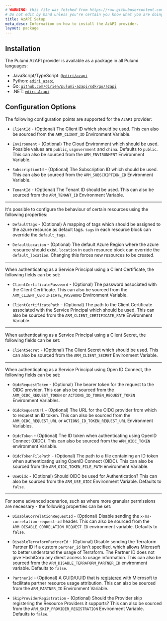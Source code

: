 ```yaml
---
# WARNING: this file was fetched from https://raw.githubusercontent.com/dirien/pulumi-azapi/v1.12.2/docs/installation-configuration.md
# Do not edit by hand unless you're certain you know what you are doing!
title: AzAPI Setup
meta_desc: Information on how to install the AzAPI provider.
layout: package
---
```


## Installation

The Pulumi AzAPI provider is available as a package in all Pulumi languages:

* JavaScript/TypeScript: [`@ediri/azapi`](https://www.npmjs.com/package/@ediri/azapi)
* Python: [`ediri_azapi`](https://pypi.org/project/ediri_azapi/)
* Go: [`github.com/dirien/pulumi-azapi/sdk/go/azapi`](https://github.com/dirien/pulumi-azapi)
* .NET: [`ediri.Azapi`](https://www.nuget.org/packages/ediri.Azapi)

## Configuration Options

The following configuration points are supported for the `AzAPI` provider:

* `ClientId` - (Optional) The Client ID which should be used. This can also be sourced from the `ARM_CLIENT_ID` Environment Variable.

* `Environment` - (Optional) The Cloud Environment which should be used. Possible values are `public`, `usgovernment` and `china`. Defaults to `public`. This can also be sourced from the `ARM_ENVIRONMENT` Environment Variable.

* `SubscriptionId` - (Optional) The Subscription ID which should be used. This can also be sourced from the `ARM_SUBSCRIPTION_ID` Environment Variable.

* `TenantId` - (Optional) The Tenant ID should be used. This can also be sourced from the `ARM_TENANT_ID` Environment Variable.

---

It's possible to configure the behaviour of certain resources using the following properties:

* `DefaultTags` - (Optional) A mapping of tags which should be assigned to the azure resource as default tags. `tags` in each resource block can override the `default_tags`.

* `DefaultLocation` - (Optional) The default Azure Region where the azure resource should exist. `location` in each resource block can override the `default_location`. Changing this forces new resources to be created.

---

When authenticating as a Service Principal using a Client Certificate, the following fields can be set:

* `ClientCertificatePassword` - (Optional) The password associated with the Client Certificate. This can also be sourced from the `ARM_CLIENT_CERTIFICATE_PASSWORD` Environment Variable.

* `ClientCertificatePath` - (Optional) The path to the Client Certificate associated with the Service Principal which should be used. This can also be sourced from the `ARM_CLIENT_CERTIFICATE_PATH` Environment Variable.

---

When authenticating as a Service Principal using a Client Secret, the following fields can be set:

* `ClientSecret` - (Optional) The Client Secret which should be used. This can also be sourced from the `ARM_CLIENT_SECRET` Environment Variable.

---

When authenticating as a Service Principal using Open ID Connect, the following fields can be set:

* `OidcRequestToken` - (Optional) The bearer token for the request to the OIDC provider. This can also be sourced from the `ARM_OIDC_REQUEST_TOKEN` or `ACTIONS_ID_TOKEN_REQUEST_TOKEN` Environment Variables.

* `OidcRequestUrl` - (Optional) The URL for the OIDC provider from which to request an ID token. This can also be sourced from the `ARM_OIDC_REQUEST_URL` or `ACTIONS_ID_TOKEN_REQUEST_URL` Environment Variables.

* `OidcToken` - (Optional) The ID token when authenticating using OpenID Connect (OIDC). This can also be sourced from the `ARM_OIDC_TOKEN` environment Variable.

* `OidcTokenFilePath` - (Optional) The path to a file containing an ID token when authenticating using OpenID Connect (OIDC). This can also be sourced from the `ARM_OIDC_TOKEN_FILE_PATH` environment Variable.

* `UseOidc` - (Optional) Should OIDC be used for Authentication? This can also be sourced from the `ARM_USE_OIDC` Environment Variable. Defaults to `false`.

---

For some advanced scenarios, such as where more granular permissions are necessary - the following properties can be set:

* `DisableCorrelationRequestId` - (Optional) Disable sending the `x-ms-correlation-request-id` header. This can also be sourced from the `ARM_DISABLE_CORRELATION_REQUEST_ID` environment variable. Defaults to `false`.

* `DisableTerraformPartnerId` - (Optional) Disable sending the Terraform Partner ID if a custom `partner_id` isn't specified, which allows Microsoft to better understand the usage of Terraform. The Partner ID does not give HashiCorp any direct access to usage information. This can also be sourced from the `ARM_DISABLE_TERRAFORM_PARTNER_ID` environment variable. Defaults to `false`.

* `PartnerId` - (Optional) A GUID/UUID that is [registered](https://docs.microsoft.com/azure/marketplace/azure-partner-customer-usage-attribution#register-guids-and-offers) with Microsoft to facilitate partner resource usage attribution. This can also be sourced from the `ARM_PARTNER_ID` Environment Variable.

* `SkipProviderRegistration` - (Optional) Should the Provider skip registering the Resource Providers it supports? This can also be sourced from the `ARM_SKIP_PROVIDER_REGISTRATION` Environment Variable. Defaults to `false`.


